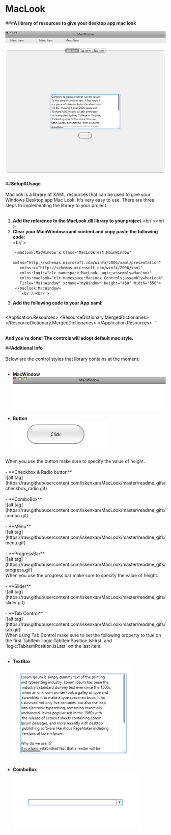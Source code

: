 # MacLook
###**A library of resources to give your desktop app mac look**
<br /><br />
![alt tag](https://raw.githubusercontent.com/iskenxan/MacLook/master/readme_gifs/whole.gif)
<br /><br />
##**Setup&Usage**
<br/><br/>
Maclook is a library of XAML resources that can be used to give your Windows Desktop app Mac Look. It's very easy to use. There are three steps to implementing the library to your project:<br /><br />
1. **Add the reference to the MacLook.dll library to your project.**<br/ ><br/ >
2. **Clear your MainWindow.xaml content and copy paste the following code:**<br /><br/ >
     ```
      <maclook:MacWindow x:Class="MacLookTest.MainWindow"
        xmlns="http://schemas.microsoft.com/winfx/2006/xaml/presentation"
        xmlns:x="http://schemas.microsoft.com/winfx/2006/xaml"
        xmlns:logic="clr-namespace:MacLook.Logic;assembly=MacLook"
        xmlns:maclook="clr-namespace:MacLook.Controls;assembly=MacLook"
        Title="MainWindow" x:Name="myWindow" Height="450" Width="550">
      </maclook:MacWindow>
      ```<br /><br/ >
3. **Add the following code to your App.xaml:**<br />
    ```
<Application.Resources>
        <ResourceDictionary>
            <ResourceDictionary.MergedDictionaries>
                <ResourceDictionary Source="pack://application:,,,/MacLook;component/Controls/MacTextBox.xaml"/>
                <ResourceDictionary Source="pack://application:,,,/MacLook;component/Controls/MacButton.xaml"/>
                <ResourceDictionary Source="pack://application:,,,/MacLook;component/Controls/MacCheckBox.xaml"/>
                <ResourceDictionary Source="pack://application:,,,/MacLook;component/Controls/MacComboBox.xaml"/>
                <ResourceDictionary Source="pack://application:,,,/MacLook;component/Controls/MacMenu.xaml"/>
                <ResourceDictionary Source="pack://application:,,,/MacLook;component/Controls/MacProgressBar.xaml"/>
                <ResourceDictionary Source="pack://application:,,,/MacLook;component/Controls/MacRadioButton.xaml"/>
                <ResourceDictionary Source="pack://application:,,,/MacLook;component/Controls/MacScrollBar.xaml"/>
                <ResourceDictionary Source="pack://application:,,,/MacLook;component/Controls/MacSlider.xaml"/>
                <ResourceDictionary Source="pack://application:,,,/MacLook;component/Controls/MacStatusBar.xaml"/>
                <ResourceDictionary Source="pack://application:,,,/MacLook;component/Controls/MacTabControl.xaml"/>
            </ResourceDictionary.MergedDictionaries>
        </ResourceDictionary>
    </Application.Resources>
    ```<br /><br />
    
**And you're done! The controls will adopt default mac style.**

##**Additional Info**
<br/>
<br/>
Below are the control styles that library contains at the moment:<br/><br/>
- **MacWindow**<br />
![alt tag](https://raw.githubusercontent.com/iskenxan/MacLook/master/readme_gifs/window.gif)<br /><br />
- **Button**<br/>
![alt tag](https://raw.githubusercontent.com/iskenxan/MacLook/master/readme_gifs/button.gif)
<br/>
When you use the button make sure to specify the value of height.<br /><br />
- **Checkbox & Radio button**<br />
![alt tag](https://raw.githubusercontent.com/iskenxan/MacLook/master/readme_gifs/checkbox_radio.gif)<br /><br />
- **ComboBox**<br />
 ![alt tag](https://raw.githubusercontent.com/iskenxan/MacLook/master/readme_gifs/combo.gif)<br /><br />
- **Menu**<br />
 ![alt tag](https://raw.githubusercontent.com/iskenxan/MacLook/master/readme_gifs/menu.gif)<br /><br />
- **ProgressBar**<br />
 ![alt tag](https://raw.githubusercontent.com/iskenxan/MacLook/master/readme_gifs/progress.gif)
<br/>
When you use the progress bar make sure to specify the value of height.
<br /><br />
- **Slider**<br />
 ![alt tag](https://raw.githubusercontent.com/iskenxan/MacLook/master/readme_gifs/slider.gif)<br /><br />
- **Tab Control**<br />
 ![alt tag](https://raw.githubusercontent.com/iskenxan/MacLook/master/readme_gifs/tab.gif)
<br />
When using Tab Control make sure to set the following property to true on the first TabItem `logic:TabItemPosition.IsFirst` and `logic:TabItemPosition.IsLast` on the last item.
<br /><br />

- **TextBox**<br />
 ![alt tag](https://raw.githubusercontent.com/iskenxan/MacLook/master/readme_gifs/textbox.gif)<br /><br />
- **ComboBox**<br />
 ![alt tag](https://raw.githubusercontent.com/iskenxan/MacLook/master/readme_gifs/combo.gif)<br /><br />

